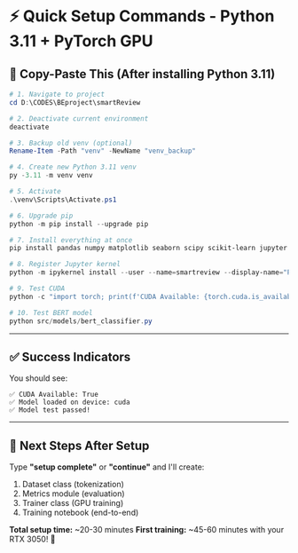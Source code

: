 # ⚡ Quick Setup Commands - Python 3.11 + PyTorch GPU

## 🚀 Copy-Paste This (After installing Python 3.11)

```powershell
# 1. Navigate to project
cd D:\CODES\BEproject\smartReview

# 2. Deactivate current environment
deactivate

# 3. Backup old venv (optional)
Rename-Item -Path "venv" -NewName "venv_backup"

# 4. Create new Python 3.11 venv
py -3.11 -m venv venv

# 5. Activate
.\venv\Scripts\Activate.ps1

# 6. Upgrade pip
python -m pip install --upgrade pip

# 7. Install everything at once
pip install pandas numpy matplotlib seaborn scipy scikit-learn jupyter notebook ipykernel wordcloud torch torchvision torchaudio --index-url https://download.pytorch.org/whl/cu121 transformers tensorboard pyyaml

# 8. Register Jupyter kernel
python -m ipykernel install --user --name=smartreview --display-name="Python 3.11 (SmartReview)"

# 9. Test CUDA
python -c "import torch; print(f'CUDA Available: {torch.cuda.is_available()}')"

# 10. Test BERT model
python src/models/bert_classifier.py
```

---

## ✅ Success Indicators

You should see:
```
✅ CUDA Available: True
✅ Model loaded on device: cuda
✅ Model test passed!
```

---

## 🎯 Next Steps After Setup

Type **"setup complete"** or **"continue"** and I'll create:
1. Dataset class (tokenization)
2. Metrics module (evaluation)
3. Trainer class (GPU training)
4. Training notebook (end-to-end)

**Total setup time:** ~20-30 minutes
**First training:** ~45-60 minutes with your RTX 3050! 🚀
